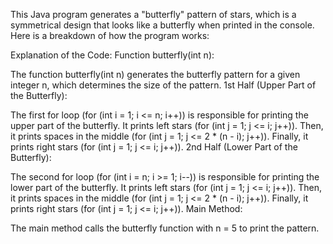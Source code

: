 This Java program generates a "butterfly" pattern of stars, which is a symmetrical design that looks like a butterfly when printed in the console. Here is a breakdown of how the program works:

Explanation of the Code:
Function butterfly(int n):

The function butterfly(int n) generates the butterfly pattern for a given integer n, which determines the size of the pattern.
1st Half (Upper Part of the Butterfly):

The first for loop (for (int i = 1; i <= n; i++)) is responsible for printing the upper part of the butterfly.
It prints left stars (for (int j = 1; j <= i; j++)).
Then, it prints spaces in the middle (for (int j = 1; j <= 2 * (n - i); j++)).
Finally, it prints right stars (for (int j = 1; j <= i; j++)).
2nd Half (Lower Part of the Butterfly):

The second for loop (for (int i = n; i >= 1; i--)) is responsible for printing the lower part of the butterfly.
It prints left stars (for (int j = 1; j <= i; j++)).
Then, it prints spaces in the middle (for (int j = 1; j <= 2 * (n - i); j++)).
Finally, it prints right stars (for (int j = 1; j <= i; j++)).
Main Method:

The main method calls the butterfly function with n = 5 to print the pattern.
